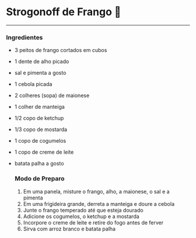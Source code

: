 # Strogonoff de Frango :chicken:

---

### Ingredientes

- 3 peitos de frango cortados em cubos

- 1 dente de alho picado

- sal e pimenta a gosto

- 1 cebola picada

- 2 colheres (sopa) de maionese

- 1 colher de manteiga

- 1/2 copo de ketchup

- 1/3 copo de mostarda

- 1 copo de cogumelos

- 1 copo de creme de leite

- batata palha a gosto

  ### Modo de Preparo

  1. Em uma panela, misture o frango, alho, a maionese, o sal e a pimenta
  2. Em uma frigideira grande, derreta a manteiga e doure a cebola
  3. Junte o frango temperado até que esteja dourado
  4. Adicione os cogumelos, o ketchup e a mostarda
  5. Incorpore o creme de leite e retire do fogo antes de ferver
  6. Sirva com arroz branco e batata  palha

